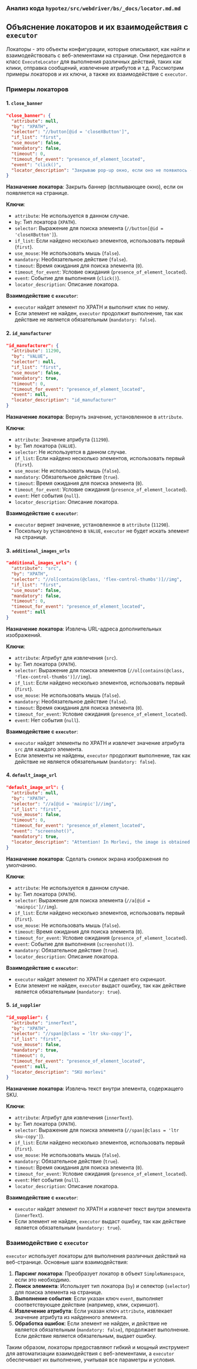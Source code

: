 ### Анализ кода `hypotez/src/webdriver/bs/_docs/locator.md.md`

## Объяснение локаторов и их взаимодействия с `executor`

Локаторы - это объекты конфигурации, которые описывают, как найти и взаимодействовать с веб-элементами на странице. Они передаются в класс `ExecuteLocator` для выполнения различных действий, таких как клики, отправка сообщений, извлечение атрибутов и т.д. Рассмотрим примеры локаторов и их ключи, а также их взаимодействие с `executor`.

### Примеры локаторов

#### 1. `close_banner`

```json
"close_banner": {
  "attribute": null,
  "by": "XPATH",
  "selector": "//button[@id = 'closeXButton']",
  "if_list": "first",
  "use_mouse": false,
  "mandatory": false,
  "timeout": 0,
  "timeout_for_event": "presence_of_element_located",
  "event": "click()",
  "locator_description": "Закрываю pop-up окно, если оно не появилось - не страшно (`mandatory`:`false`)"
}
```

**Назначение локатора**:
Закрыть баннер (всплывающее окно), если он появляется на странице.

**Ключи**:

*   `attribute`: Не используется в данном случае.
*   `by`: Тип локатора (`XPATH`).
*   `selector`: Выражение для поиска элемента (`//button[@id = 'closeXButton']`).
*   `if_list`: Если найдено несколько элементов, использовать первый (`first`).
*   `use_mouse`: Не использовать мышь (`false`).
*   `mandatory`: Необязательное действие (`false`).
*   `timeout`: Время ожидания для поиска элемента (`0`).
*   `timeout_for_event`: Условие ожидания (`presence_of_element_located`).
*   `event`: Событие для выполнения (`click()`).
*   `locator_description`: Описание локатора.

**Взаимодействие с `executor`**:

*   `executor` найдет элемент по XPATH и выполнит клик по нему.
*   Если элемент не найден, `executor` продолжит выполнение, так как действие не является обязательным (`mandatory: false`).

#### 2. `id_manufacturer`

```json
"id_manufacturer": {
  "attribute": 11290,
  "by": "VALUE",
  "selector": null,
  "if_list": "first",
  "use_mouse": false,
  "mandatory": true,
  "timeout": 0,
  "timeout_for_event": "presence_of_element_located",
  "event": null,
  "locator_description": "id_manufacturer"
}
```

**Назначение локатора**:
Вернуть значение, установленное в `attribute`.

**Ключи**:

*   `attribute`: Значение атрибута (`11290`).
*   `by`: Тип локатора (`VALUE`).
*   `selector`: Не используется в данном случае.
*   `if_list`: Если найдено несколько элементов, использовать первый (`first`).
*   `use_mouse`: Не использовать мышь (`false`).
*   `mandatory`: Обязательное действие (`true`).
*   `timeout`: Время ожидания для поиска элемента (`0`).
*   `timeout_for_event`: Условие ожидания (`presence_of_element_located`).
*   `event`: Нет события (`null`).
*   `locator_description`: Описание локатора.

**Взаимодействие с `executor`**:

*   `executor` вернет значение, установленное в `attribute` (`11290`).
*   Поскольку `by` установлено в `VALUE`, `executor` не будет искать элемент на странице.

#### 3. `additional_images_urls`

```json
"additional_images_urls": {
  "attribute": "src",
  "by": "XPATH",
  "selector": "//ol[contains(@class, 'flex-control-thumbs')]//img",
  "if_list": "first",
  "use_mouse": false,
  "mandatory": false,
  "timeout": 0,
  "timeout_for_event": "presence_of_element_located",
  "event": null
}
```

**Назначение локатора**:
Извлечь URL-адреса дополнительных изображений.

**Ключи**:

*   `attribute`: Атрибут для извлечения (`src`).
*   `by`: Тип локатора (`XPATH`).
*   `selector`: Выражение для поиска элементов (`//ol[contains(@class, 'flex-control-thumbs')]//img`).
*   `if_list`: Если найдено несколько элементов, использовать первый (`first`).
*   `use_mouse`: Не использовать мышь (`false`).
*   `mandatory`: Необязательное действие (`false`).
*   `timeout`: Время ожидания для поиска элемента (`0`).
*   `timeout_for_event`: Условие ожидания (`presence_of_element_located`).
*   `event`: Нет события (`null`).

**Взаимодействие с `executor`**:

*   `executor` найдет элементы по XPATH и извлечет значение атрибута `src` для каждого элемента.
*   Если элементы не найдены, `executor` продолжит выполнение, так как действие не является обязательным (`mandatory: false`).

#### 4. `default_image_url`

```json
"default_image_url": {
  "attribute": null,
  "by": "XPATH",
  "selector": "//a[@id = 'mainpic']//img",
  "if_list": "first",
  "use_mouse": false,
  "timeout": 0,
  "timeout_for_event": "presence_of_element_located",
  "event": "screenshot()",
  "mandatory": true,
  "locator_description": "Attention! In Morlevi, the image is obtained via screenshot and returned as png (`bytes`)"
}
```

**Назначение локатора**:
Сделать снимок экрана изображения по умолчанию.

**Ключи**:

*   `attribute`: Не используется в данном случае.
*   `by`: Тип локатора (`XPATH`).
*   `selector`: Выражение для поиска элемента (`//a[@id = 'mainpic']//img`).
*   `if_list`: Если найдено несколько элементов, использовать первый (`first`).
*   `use_mouse`: Не использовать мышь (`false`).
*   `timeout`: Время ожидания для поиска элемента (`0`).
*   `timeout_for_event`: Условие ожидания (`presence_of_element_located`).
*   `event`: Событие для выполнения (`screenshot()`).
*   `mandatory`: Обязательное действие (`true`).
*   `locator_description`: Описание локатора.

**Взаимодействие с `executor`**:

*   `executor` найдет элемент по XPATH и сделает его скриншот.
*   Если элемент не найден, `executor` выдаст ошибку, так как действие является обязательным (`mandatory: true`).

#### 5. `id_supplier`

```json
"id_supplier": {
  "attribute": "innerText",
  "by": "XPATH",
  "selector": "//span[@class = 'ltr sku-copy']",
  "if_list": "first",
  "use_mouse": false,
  "mandatory": true,
  "timeout": 0,
  "timeout_for_event": "presence_of_element_located",
  "event": null,
  "locator_description": "SKU morlevi"
}
```

**Назначение локатора**:
Извлечь текст внутри элемента, содержащего SKU.

**Ключи**:

*   `attribute`: Атрибут для извлечения (`innerText`).
*   `by`: Тип локатора (`XPATH`).
*   `selector`: Выражение для поиска элемента (`//span[@class = 'ltr sku-copy']`).
*   `if_list`: Если найдено несколько элементов, использовать первый (`first`).
*   `use_mouse`: Не использовать мышь (`false`).
*   `mandatory`: Обязательное действие (`true`).
*   `timeout`: Время ожидания для поиска элемента (`0`).
*   `timeout_for_event`: Условие ожидания (`presence_of_element_located`).
*   `event`: Нет события (`null`).
*   `locator_description`: Описание локатора.

**Взаимодействие с `executor`**:

*   `executor` найдет элемент по XPATH и извлечет текст внутри элемента (`innerText`).
*   Если элемент не найден, `executor` выдаст ошибку, так как действие является обязательным (`mandatory: true`).

### Взаимодействие с `executor`

`executor` использует локаторы для выполнения различных действий на веб-странице. Основные шаги взаимодействия:

1.  **Парсинг локатора**: Преобразует локатор в объект `SimpleNamespace`, если это необходимо.
2.  **Поиск элемента**: Использует тип локатора (`by`) и селектор (`selector`) для поиска элемента на странице.
3.  **Выполнение события**: Если указан ключ `event`, выполняет соответствующее действие (например, клик, скриншот).
4.  **Извлечение атрибута**: Если указан ключ `attribute`, извлекает значение атрибута из найденного элемента.
5.  **Обработка ошибок**: Если элемент не найден, и действие не является обязательным (`mandatory: false`), продолжает выполнение. Если действие является обязательным, выдает ошибку.

Таким образом, локаторы предоставляют гибкий и мощный инструмент для автоматизации взаимодействия с веб-элементами, а `executor` обеспечивает их выполнение, учитывая все параметры и условия.